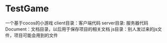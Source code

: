 # TestGame
一个基于cocos的小游戏
client目录：客户端代码
server目录: 服务器代码
Document：文档目录，以后用于保存项目的相关文档
js目录：别人发过来的js文件，项目可能会用到的文件

